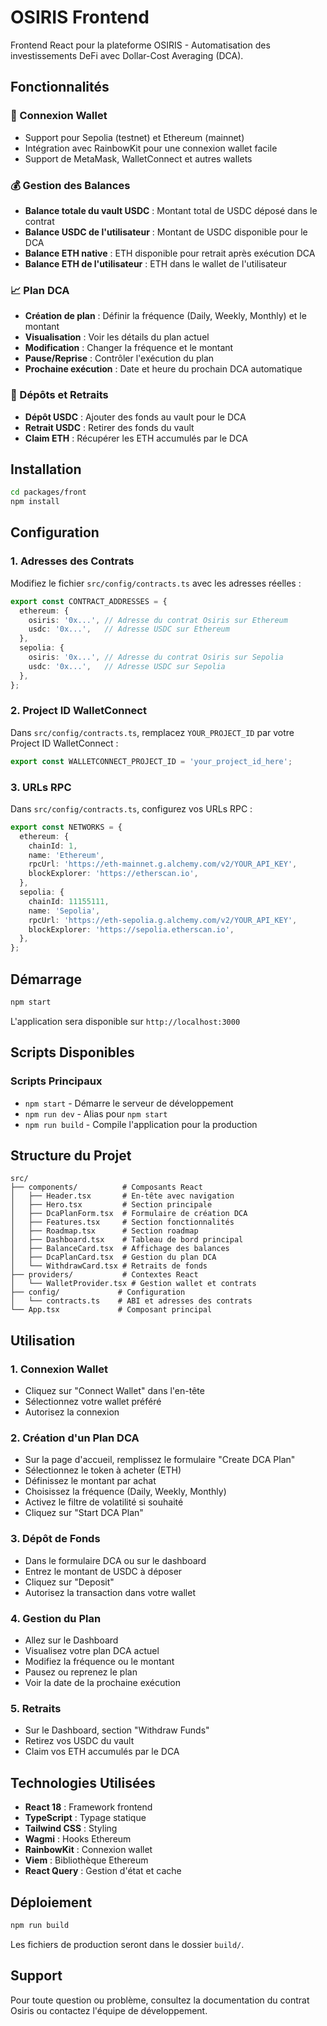 # OSIRIS Frontend

Frontend React pour la plateforme OSIRIS - Automatisation des investissements DeFi avec Dollar-Cost Averaging (DCA).

## Fonctionnalités

### 🔗 Connexion Wallet

- Support pour Sepolia (testnet) et Ethereum (mainnet)
- Intégration avec RainbowKit pour une connexion wallet facile
- Support de MetaMask, WalletConnect et autres wallets

### 💰 Gestion des Balances

- **Balance totale du vault USDC** : Montant total de USDC déposé dans le contrat
- **Balance USDC de l'utilisateur** : Montant de USDC disponible pour le DCA
- **Balance ETH native** : ETH disponible pour retrait après exécution DCA
- **Balance ETH de l'utilisateur** : ETH dans le wallet de l'utilisateur

### 📈 Plan DCA

- **Création de plan** : Définir la fréquence (Daily, Weekly, Monthly) et le montant
- **Visualisation** : Voir les détails du plan actuel
- **Modification** : Changer la fréquence et le montant
- **Pause/Reprise** : Contrôler l'exécution du plan
- **Prochaine exécution** : Date et heure du prochain DCA automatique

### 💸 Dépôts et Retraits

- **Dépôt USDC** : Ajouter des fonds au vault pour le DCA
- **Retrait USDC** : Retirer des fonds du vault
- **Claim ETH** : Récupérer les ETH accumulés par le DCA

## Installation

```bash
cd packages/front
npm install
```

## Configuration

### 1. Adresses des Contrats

Modifiez le fichier `src/config/contracts.ts` avec les adresses réelles :

```typescript
export const CONTRACT_ADDRESSES = {
  ethereum: {
    osiris: '0x...', // Adresse du contrat Osiris sur Ethereum
    usdc: '0x...',   // Adresse USDC sur Ethereum
  },
  sepolia: {
    osiris: '0x...', // Adresse du contrat Osiris sur Sepolia
    usdc: '0x...',   // Adresse USDC sur Sepolia
  },
};
```

### 2. Project ID WalletConnect

Dans `src/config/contracts.ts`, remplacez `YOUR_PROJECT_ID` par votre Project ID WalletConnect :

```typescript
export const WALLETCONNECT_PROJECT_ID = 'your_project_id_here';
```

### 3. URLs RPC

Dans `src/config/contracts.ts`, configurez vos URLs RPC :

```typescript
export const NETWORKS = {
  ethereum: {
    chainId: 1,
    name: 'Ethereum',
    rpcUrl: 'https://eth-mainnet.g.alchemy.com/v2/YOUR_API_KEY',
    blockExplorer: 'https://etherscan.io',
  },
  sepolia: {
    chainId: 11155111,
    name: 'Sepolia',
    rpcUrl: 'https://eth-sepolia.g.alchemy.com/v2/YOUR_API_KEY',
    blockExplorer: 'https://sepolia.etherscan.io',
  },
};
```

## Démarrage

```bash
npm start
```

L'application sera disponible sur `http://localhost:3000`

## Scripts Disponibles

### Scripts Principaux

- `npm start` - Démarre le serveur de développement
- `npm run dev` - Alias pour `npm start`
- `npm run build` - Compile l'application pour la production

## Structure du Projet

```
src/
├── components/          # Composants React
│   ├── Header.tsx       # En-tête avec navigation
│   ├── Hero.tsx         # Section principale
│   ├── DcaPlanForm.tsx  # Formulaire de création DCA
│   ├── Features.tsx     # Section fonctionnalités
│   ├── Roadmap.tsx      # Section roadmap
│   ├── Dashboard.tsx    # Tableau de bord principal
│   ├── BalanceCard.tsx  # Affichage des balances
│   ├── DcaPlanCard.tsx  # Gestion du plan DCA
│   └── WithdrawCard.tsx # Retraits de fonds
├── providers/           # Contextes React
│   └── WalletProvider.tsx # Gestion wallet et contrats
├── config/             # Configuration
│   └── contracts.ts    # ABI et adresses des contrats
└── App.tsx             # Composant principal
```

## Utilisation

### 1. Connexion Wallet

- Cliquez sur "Connect Wallet" dans l'en-tête
- Sélectionnez votre wallet préféré
- Autorisez la connexion

### 2. Création d'un Plan DCA

- Sur la page d'accueil, remplissez le formulaire "Create DCA Plan"
- Sélectionnez le token à acheter (ETH)
- Définissez le montant par achat
- Choisissez la fréquence (Daily, Weekly, Monthly)
- Activez le filtre de volatilité si souhaité
- Cliquez sur "Start DCA Plan"

### 3. Dépôt de Fonds

- Dans le formulaire DCA ou sur le dashboard
- Entrez le montant de USDC à déposer
- Cliquez sur "Deposit"
- Autorisez la transaction dans votre wallet

### 4. Gestion du Plan

- Allez sur le Dashboard
- Visualisez votre plan DCA actuel
- Modifiez la fréquence ou le montant
- Pausez ou reprenez le plan
- Voir la date de la prochaine exécution

### 5. Retraits

- Sur le Dashboard, section "Withdraw Funds"
- Retirez vos USDC du vault
- Claim vos ETH accumulés par le DCA

## Technologies Utilisées

- **React 18** : Framework frontend
- **TypeScript** : Typage statique
- **Tailwind CSS** : Styling
- **Wagmi** : Hooks Ethereum
- **RainbowKit** : Connexion wallet
- **Viem** : Bibliothèque Ethereum
- **React Query** : Gestion d'état et cache

## Déploiement

```bash
npm run build
```

Les fichiers de production seront dans le dossier `build/`.

## Support

Pour toute question ou problème, consultez la documentation du contrat Osiris ou contactez l'équipe de développement.
